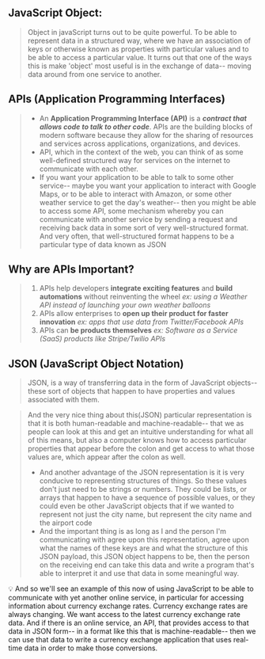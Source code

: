 ## JavaScript Object:
> Object in javaScript turns out to be quite powerful. To be able to represent data in a structured way, where we have an association of keys or otherwise known as properties with particular values and to be able to access a particular value.
> It turns out that one of the ways this is make 'object' most useful is in the exchange of data-- moving data around from one service to another.

## APIs (Application Programming Interfaces)
> - An **Application Programming Interface (API)** is a ***contract that allows code to talk to other code***. APIs are the building blocks of modern software because they allow for the sharing of resources and services across applications, organizations, and devices.  
> - API, which in the context of the web, you can think of as some well-defined structured way for services on the internet to communicate with each other. 
> - If you want your application to be able to talk to some other service-- maybe you want your application to interact with Google Maps, or to be able to interact with Amazon, or some other weather service to get the day's weather-- then you might be able to access some API, some mechanism whereby you can communicate with another service by sending a request and receiving back data in some sort of very well-structured format. And very often, that well-structured format happens to be a particular type of data known as JSON

## Why are APIs Important?
> 1. APIs help developers **integrate exciting features** and **build automations** without reinventing the wheel 
> *ex: using a Weather API instead of launching your own weather balloons*
> 2. APIs allow enterprises to **open up their product for faster innovation**
> *ex: apps that use data from Twitter/Facebook APIs*  
> 3. APIs can **be products themselves**
*ex: Software as a Service (SaaS) products like Stripe/Twilio APIs*  

## JSON (JavaScript Object Notation)
> JSON, is a way of transferring data in the form of JavaScript objects-- these sort of objects that happen to have properties and values associated with them. 

> And the very nice thing about  this(JSON) particular representation is that it is both human-readable and machine-readable-- that we as people can look at this and get an intuitive understanding for what all of this means, but also a computer knows how to access particular properties that appear before the colon and get access to what those values are, which appear after the colon as well. 
> - And another advantage of the JSON representation is it is very conducive to representing structures of things. So these values don't just need to be strings or numbers. They could be lists, or arrays that happen to have a sequence of possible values, or they could even be other JavaScript objects that if we wanted to represent not just the city name, but represent the city name and the airport code
> - And the important thing is as long as I and the person I'm communicating with agree upon this representation, agree upon what the names of these keys are and what the structure of this JSON payload, this JSON object happens to be, then the person on the receiving end can take this data and write a program that's able to interpret it and use that data in some meaningful way. 


:bulb: And so we'll see an example of this now of using JavaScript to be able to communicate with yet another online service, in particular for accessing information about currency exchange rates. Currency exchange rates are always changing. We want access to the latest currency exchange rate data. And if there is an online service, an API, that provides access to that data in JSON form-- in a format like this that is machine-readable-- then we can use that data to write a currency exchange application that uses real-time data in order to make those conversions. 